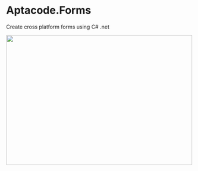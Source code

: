# Aptacode.Forms
Create cross platform forms using C# .net

  <img width="500" height="350" src="https://github.com/Timmoth/Aptacode.Forms/blob/master/Resources/demo.png">
